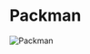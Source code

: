 # Packman
![Packman](https://cdn.discordapp.com/attachments/788115683320791150/994604998954598400/unknown.png)
